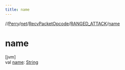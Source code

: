 ```yaml
---
title: name
---
```

//[Perry](../../../../index.html)/[net](../../index.html)/[RecvPacketOpcode](../index.html)/[RANGED_ATTACK](index.html)/[name](name.html)



# name



[jvm]\
val [name](name.html): [String](https://kotlinlang.org/api/latest/jvm/stdlib/kotlin/-string/index.html)




